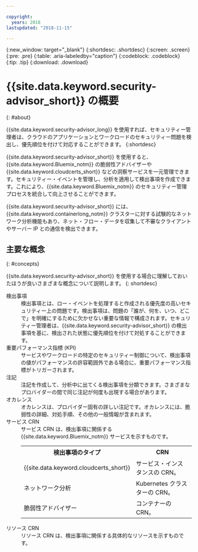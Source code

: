 ```yaml
---

copyright:
  years: 2018
lastupdated: "2018-11-15"

---
```


{:new_window: target="_blank"}
{:shortdesc: .shortdesc}
{:screen: .screen}
{:pre: .pre}
{:table: .aria-labeledby="caption"}
{:codeblock: .codeblock}
{:tip: .tip}
{:download: .download}

# {{site.data.keyword.security-advisor_short}} の概要
{: #about}

{{site.data.keyword.security-advisor_long}} を使用すれば、セキュリティー管理者は、クラウドのアプリケーションとワークロードのセキュリティー問題を検出し、優先順位を付けて対応することができます。
{:shortdesc}

{{site.data.keyword.security-advisor_short}} を使用すると、{{site.data.keyword.Bluemix_notm}} の脆弱性アドバイザーや {{site.data.keyword.cloudcerts_short}} などの洞察サービスを一元管理できます。セキュリティー・イベントを管理し、分析を適用して検出事項を作成できます。これにより、{{site.data.keyword.Bluemix_notm}} のセキュリティー管理プロセスを統合して向上させることができます。

{{site.data.keyword.security-advisor_short}} には、{{site.data.keyword.containerlong_notm}} クラスターに対する試験的なネットワーク分析機能もあり、ネット・フロー・データを収集して不審なクライアントやサーバー IP との通信を検出できます。

## 主要な概念
{: #concepts}

{{site.data.keyword.security-advisor_short}} を使用する場合に理解しておいたほうが良いさまざまな概念について説明します。
{: shortdesc}

<dl>
  <dt>検出事項</dt>
    <dd>検出事項とは、ロー・イベントを処理すると作成される優先度の高いセキュリティー上の問題です。検出事項は、問題の「誰が、何を、いつ、どこで」を明確にするために欠かせない重要な情報で構成されます。セキュリティー管理者は、{{site.data.keyword.security-advisor_short}} の検出事項を基に、検出された状態に優先順位を付けて対処することができます。</dd>
  <dt>重要パフォーマンス指標 (KPI)</dt>
    <dd>サービスやワークロードの特定のセキュリティー制御について、検出事項の値がパフォーマンスの許容範囲外である場合に、重要パフォーマンス指標がトリガーされます。</dd>
  <dt>注記</dt>
    <dd>注記を作成して、分析中に出てくる検出事項を分類できます。さまざまなプロバイダーの間で同じ注記が何度も出現する場合があります。</dd>
  <dt>オカレンス</dt>
    <dd>オカレンスは、プロバイダー固有の詳しい注記です。オカレンスには、脆弱性の詳細、対処手順、その他の一般情報が含まれます。</dd>
  <dt>サービス CRN</dt>
    <dd>サービス CRN は、検出事項に関係する {{site.data.keyword.Bluemix_notm}} サービスを示すものです。</br>
      <table>
        <tr>
          <th>検出事項のタイプ</th>
          <th>CRN</th>
        </tr>
        <tr>
          <td>{{site.data.keyword.cloudcerts_short}}</td>
          <td>サービス・インスタンスの CRN。</td>
        </tr>
        <tr>
          <td>ネットワーク分析</td>
          <td>Kubernetes クラスターの CRN。</td>
        </tr>
        <tr>
          <td>脆弱性アドバイザー</td>
          <td>コンテナーの CRN。</td>
        </tr>
      </table></dd>
    <dt>リソース CRN</dt>
      <dd>リソース CRN は、検出事項に関係する具体的なリソースを示すものです。</dd>
</dl>
